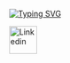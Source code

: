 [![Typing SVG](https://readme-typing-svg.demolab.com?font=Archivo+Black&size=25&duration=4000&pause=1000&background=FCFCFC4C&center=true&multiline=true&random=false&width=435&height=70&lines=Hello+%F0%9F%91%8B+I'm+Walid+Omar;An+Embedded+SW+Developer)](https://git.io/typing-svg)

<a target="_blank" href="https://www.linkedin.com/in/ledooo2/"><img width="50px" src="https://i.ibb.co/y5PbksN/Linkedin.png" alt="Linkedin" border="0"></a>
